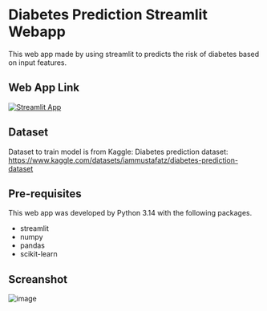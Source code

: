 # Diabetes Prediction Streamlit Webapp

This web app made by using streamlit to predicts the risk of diabetes based on input features.

## Web App Link

[![Streamlit App](https://static.streamlit.io/badges/streamlit_badge_black_white.svg)](https://diabetes-predict--webapp-pphat948.streamlit.app/)

## Dataset
Dataset to train model is from Kaggle: Diabetes prediction dataset:
https://www.kaggle.com/datasets/iammustafatz/diabetes-prediction-dataset

## Pre-requisites

This web app was developed by Python 3.14 with the following packages.
- streamlit
- numpy
- pandas
- scikit-learn

## Screanshot
![image](https://github.com/user-attachments/assets/e60ebfc5-5b24-4bfb-b7c0-8d472bbdd0bc)
